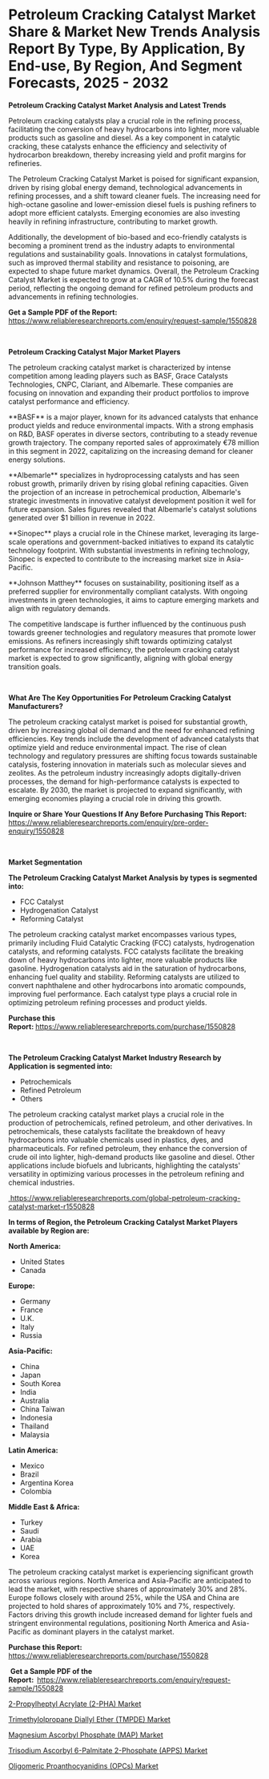 <p><h1>Petroleum Cracking Catalyst Market Share & Market New Trends Analysis Report By Type, By Application, By End-use, By Region, And Segment Forecasts, 2025 - 2032</h1></p><p><strong>Petroleum Cracking Catalyst Market Analysis and Latest Trends</strong></p>
<p><p>Petroleum cracking catalysts play a crucial role in the refining process, facilitating the conversion of heavy hydrocarbons into lighter, more valuable products such as gasoline and diesel. As a key component in catalytic cracking, these catalysts enhance the efficiency and selectivity of hydrocarbon breakdown, thereby increasing yield and profit margins for refineries.</p><p>The Petroleum Cracking Catalyst Market is poised for significant expansion, driven by rising global energy demand, technological advancements in refining processes, and a shift toward cleaner fuels. The increasing need for high-octane gasoline and lower-emission diesel fuels is pushing refiners to adopt more efficient catalysts. Emerging economies are also investing heavily in refining infrastructure, contributing to market growth. </p><p>Additionally, the development of bio-based and eco-friendly catalysts is becoming a prominent trend as the industry adapts to environmental regulations and sustainability goals. Innovations in catalyst formulations, such as improved thermal stability and resistance to poisoning, are expected to shape future market dynamics. Overall, the Petroleum Cracking Catalyst Market is expected to grow at a CAGR of 10.5% during the forecast period, reflecting the ongoing demand for refined petroleum products and advancements in refining technologies.</p></p>
<p><strong>Get a Sample PDF of the Report:&nbsp;</strong> <a href="https://www.reliableresearchreports.com/enquiry/request-sample/1550828?utm_campaign=31&utm_medium=2&utm_source=Github&utm_content=ia&utm_term=01022025&utm_id=petroleum-cracking-catalyst">https://www.reliableresearchreports.com/enquiry/request-sample/1550828</a></p>
<p>&nbsp;</p>
<p><strong>Petroleum Cracking Catalyst Major Market Players</strong></p>
<p><p>The petroleum cracking catalyst market is characterized by intense competition among leading players such as BASF, Grace Catalysts Technologies, CNPC, Clariant, and Albemarle. These companies are focusing on innovation and expanding their product portfolios to improve catalyst performance and efficiency.</p><p>**BASF** is a major player, known for its advanced catalysts that enhance product yields and reduce environmental impacts. With a strong emphasis on R&D, BASF operates in diverse sectors, contributing to a steady revenue growth trajectory. The company reported sales of approximately €78 million in this segment in 2022, capitalizing on the increasing demand for cleaner energy solutions.</p><p>**Albemarle** specializes in hydroprocessing catalysts and has seen robust growth, primarily driven by rising global refining capacities. Given the projection of an increase in petrochemical production, Albemarle's strategic investments in innovative catalyst development position it well for future expansion. Sales figures revealed that Albemarle's catalyst solutions generated over $1 billion in revenue in 2022.</p><p>**Sinopec** plays a crucial role in the Chinese market, leveraging its large-scale operations and government-backed initiatives to expand its catalytic technology footprint. With substantial investments in refining technology, Sinopec is expected to contribute to the increasing market size in Asia-Pacific.</p><p>**Johnson Matthey** focuses on sustainability, positioning itself as a preferred supplier for environmentally compliant catalysts. With ongoing investments in green technologies, it aims to capture emerging markets and align with regulatory demands.</p><p>The competitive landscape is further influenced by the continuous push towards greener technologies and regulatory measures that promote lower emissions. As refiners increasingly shift towards optimizing catalyst performance for increased efficiency, the petroleum cracking catalyst market is expected to grow significantly, aligning with global energy transition goals.</p></p>
<p>&nbsp;</p>
<p><strong>What Are The Key Opportunities For Petroleum Cracking Catalyst Manufacturers?</strong></p>
<p><p>The petroleum cracking catalyst market is poised for substantial growth, driven by increasing global oil demand and the need for enhanced refining efficiencies. Key trends include the development of advanced catalysts that optimize yield and reduce environmental impact. The rise of clean technology and regulatory pressures are shifting focus towards sustainable catalysis, fostering innovation in materials such as molecular sieves and zeolites. As the petroleum industry increasingly adopts digitally-driven processes, the demand for high-performance catalysts is expected to escalate. By 2030, the market is projected to expand significantly, with emerging economies playing a crucial role in driving this growth.</p></p>
<p><strong>Inquire or Share Your Questions If Any Before Purchasing This Report:</strong> <a href="https://www.reliableresearchreports.com/enquiry/pre-order-enquiry/1550828?utm_campaign=31&utm_medium=2&utm_source=Github&utm_content=ia&utm_term=01022025&utm_id=petroleum-cracking-catalyst">https://www.reliableresearchreports.com/enquiry/pre-order-enquiry/1550828</a></p>
<p>&nbsp;</p>
<p><strong>Market Segmentation</strong></p>
<p><strong>The Petroleum Cracking Catalyst Market Analysis by types is segmented into:</strong></p>
<p><ul><li>FCC Catalyst</li><li>Hydrogenation Catalyst</li><li>Reforming Catalyst</li></ul></p>
<p><p>The petroleum cracking catalyst market encompasses various types, primarily including Fluid Catalytic Cracking (FCC) catalysts, hydrogenation catalysts, and reforming catalysts. FCC catalysts facilitate the breaking down of heavy hydrocarbons into lighter, more valuable products like gasoline. Hydrogenation catalysts aid in the saturation of hydrocarbons, enhancing fuel quality and stability. Reforming catalysts are utilized to convert naphthalene and other hydrocarbons into aromatic compounds, improving fuel performance. Each catalyst type plays a crucial role in optimizing petroleum refining processes and product yields.</p></p>
<p><strong>Purchase this Report:&nbsp;</strong><a href="https://www.reliableresearchreports.com/purchase/1550828?utm_campaign=31&utm_medium=2&utm_source=Github&utm_content=ia&utm_term=01022025&utm_id=petroleum-cracking-catalyst">https://www.reliableresearchreports.com/purchase/1550828</a></p>
<p>&nbsp;</p>
<p><strong>The Petroleum Cracking Catalyst Market Industry Research by Application is segmented into:</strong></p>
<p><ul><li>Petrochemicals</li><li>Refined Petroleum</li><li>Others</li></ul></p>
<p><p>The petroleum cracking catalyst market plays a crucial role in the production of petrochemicals, refined petroleum, and other derivatives. In petrochemicals, these catalysts facilitate the breakdown of heavy hydrocarbons into valuable chemicals used in plastics, dyes, and pharmaceuticals. For refined petroleum, they enhance the conversion of crude oil into lighter, high-demand products like gasoline and diesel. Other applications include biofuels and lubricants, highlighting the catalysts' versatility in optimizing various processes in the petroleum refining and chemical industries.</p></p>
<p><a href="https://www.reliableresearchreports.com/global-petroleum-cracking-catalyst-market-r1550828?utm_campaign=31&utm_medium=2&utm_source=Github&utm_content=ia&utm_term=01022025&utm_id=petroleum-cracking-catalyst">&nbsp;https://www.reliableresearchreports.com/global-petroleum-cracking-catalyst-market-r1550828</a></p>
<p><strong>In terms of Region, the Petroleum Cracking Catalyst Market Players available by Region are:</strong></p>
<p>
    <p> <strong> North America: </strong>
        <ul>
            <li>United States</li>
            <li>Canada</li>
        </ul>
        </p> 
    <p> <strong> Europe: </strong>
        <ul>
            <li>Germany</li>
            <li>France</li>
            <li>U.K.</li>
            <li>Italy</li>
            <li>Russia</li>
        </ul>
        </p> 
    <p> <strong> Asia-Pacific: </strong>
        <ul>
            <li>China</li>
            <li>Japan</li>
            <li>South Korea</li>
            <li>India</li>
            <li>Australia</li>
            <li>China Taiwan</li>
            <li>Indonesia</li>
            <li>Thailand</li>
            <li>Malaysia</li>
        </ul>
        </p> 
    <p> <strong> Latin America: </strong>
        <ul>
            <li>Mexico</li>
            <li>Brazil</li>
            <li>Argentina Korea</li>
            <li>Colombia</li>
        </ul>
        </p> 
    <p> <strong> Middle East & Africa: </strong>
        <ul>
            <li>Turkey</li>
            <li>Saudi</li>
            <li>Arabia</li>
            <li>UAE</li>
            <li>Korea</li>
        </ul>
    </p>
    </p>
<p><p>The petroleum cracking catalyst market is experiencing significant growth across various regions. North America and Asia-Pacific are anticipated to lead the market, with respective shares of approximately 30% and 28%. Europe follows closely with around 25%, while the USA and China are projected to hold shares of approximately 10% and 7%, respectively. Factors driving this growth include increased demand for lighter fuels and stringent environmental regulations, positioning North America and Asia-Pacific as dominant players in the catalyst market.</p></p>
<p><strong>Purchase this Report: </strong><a href="https://www.reliableresearchreports.com/purchase/1550828?utm_campaign=31&utm_medium=2&utm_source=Github&utm_content=ia&utm_term=01022025&utm_id=petroleum-cracking-catalyst">https://www.reliableresearchreports.com/purchase/1550828</a></p>
<p>&nbsp;<strong>Get a Sample PDF of the Report:&nbsp;&nbsp;</strong><a href="https://www.reliableresearchreports.com/enquiry/request-sample/1550828?utm_campaign=31&utm_medium=2&utm_source=Github&utm_content=ia&utm_term=01022025&utm_id=petroleum-cracking-catalyst">https://www.reliableresearchreports.com/enquiry/request-sample/1550828</a></p>
<p><strong></strong></p>
<p><p><a href="https://github.com/vioarapoyil/Market-Research-Report-List-1/blob/main/2-propylheptyl-acrylate-2-pha-market.md?utm_campaign=31&utm_medium=2&utm_source=Github&utm_content=ia&utm_term=01022025&utm_id=petroleum-cracking-catalyst">2-Propylheptyl Acrylate (2-PHA) Market</a></p><p><a href="https://github.com/supicweg/Market-Research-Report-List-1/blob/main/trimethylolpropane-diallyl-ether-tmpde-market.md?utm_campaign=31&utm_medium=2&utm_source=Github&utm_content=ia&utm_term=01022025&utm_id=petroleum-cracking-catalyst">Trimethylolpropane Diallyl Ether (TMPDE) Market</a></p><p><a href="https://github.com/salodipura00/Market-Research-Report-List-1/blob/main/magnesium-ascorbyl-phosphate-map-market.md?utm_campaign=31&utm_medium=2&utm_source=Github&utm_content=ia&utm_term=01022025&utm_id=petroleum-cracking-catalyst">Magnesium Ascorbyl Phosphate (MAP) Market</a></p><p><a href="https://github.com/howdlecirone/Market-Research-Report-List-1/blob/main/trisodium-ascorbyl-6-palmitate-2-phosphate-apps-market.md?utm_campaign=31&utm_medium=2&utm_source=Github&utm_content=ia&utm_term=01022025&utm_id=petroleum-cracking-catalyst">Trisodium Ascorbyl 6-Palmitate 2-Phosphate (APPS) Market</a></p><p><a href="https://github.com/viipposahko25/Market-Research-Report-List-1/blob/main/oligomeric-proanthocyanidins-opcs-market.md?utm_campaign=31&utm_medium=2&utm_source=Github&utm_content=ia&utm_term=01022025&utm_id=petroleum-cracking-catalyst">Oligomeric Proanthocyanidins (OPCs) Market</a></p></p>